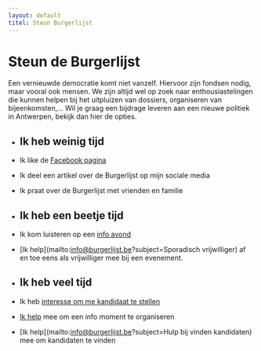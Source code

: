 ```yaml
---
layout: default
titel: Steun Burgerlijst
---
```

# Steun de Burgerlijst
Een vernieuwde democratie komt niet vanzelf. Hiervoor zijn fondsen nodig, maar vooral ook mensen. We zijn altijd wel op zoek naar enthousiastelingen die kunnen helpen bij het uitpluizen van dossiers, organiseren van bijeenkomsten,... Wil je graag een bijdrage leveren aan een nieuwe politiek in Antwerpen, bekijk dan hier de opties.

* ## Ik heb weinig tijd
 * Ik like de [Facebook pagina](https://www.facebook.com/burgerlijst/)
 * Ik deel een artikel over de Burgerlijst op mijn sociale media
 * Ik praat over de Burgerlijst met vrienden en familie
 
* ## Ik heb een beetje tijd
 * Ik kom luisteren op een [info avond](http://burgerlijst.be/kalender.html)
 * [Ik help](mailto:info@burgerlijst.be?subject=Sporadisch vrijwilliger) af en toe eens als vrijwilliger mee bij een evenement.
 
* ## Ik heb veel tijd
 * Ik heb [interesse om me kandidaat te stellen](http://burgerlijst.be/doe_mee.html)
 * [Ik help](mailto:info@burgerlijst.be?subject=Vrijwilliger) mee om een info moment te organiseren
 * [Ik help](mailto:info@burgerlijst.be?subject=Hulp bij vinden kandidaten) mee om kandidaten te vinden
